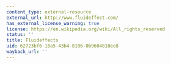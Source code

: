 ```yaml
---
content_type: external-resource
external_url: http://www.fluideffect.com/
has_external_license_warning: true
license: https://en.wikipedia.org/wiki/All_rights_reserved
status: ''
title: Fluideffects
uid: 62723bf6-10a5-43b4-8196-0b9604810ee8
wayback_url: ''
---
```

